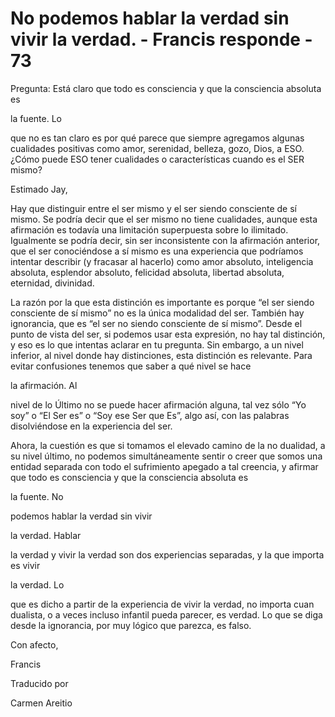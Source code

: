 # No podemos hablar la verdad sin vivir la verdad. - Francis responde - 73

Pregunta: Está claro que todo es consciencia y que la consciencia absoluta es 

la fuente. Lo

que no es tan claro es por qué parece que siempre agregamos algunas cualidades positivas como amor, serenidad, belleza, gozo, Dios, a ESO. ¿Cómo puede ESO tener cualidades o características cuando es el SER mismo?

Estimado Jay,

Hay que distinguir entre el ser mismo y el ser siendo consciente de sí mismo. Se podría decir que el ser mismo no tiene cualidades, aunque esta afirmación es todavía una limitación superpuesta sobre lo ilimitado. Igualmente se podría decir, sin ser inconsistente con la afirmación anterior, que el ser conociéndose a sí mismo es una experiencia que podríamos intentar describir (y fracasar al hacerlo) como amor absoluto, inteligencia absoluta, esplendor absoluto, felicidad absoluta, libertad absoluta, eternidad, divinidad.

La razón por la que esta distinción es importante es porque “el ser siendo consciente de sí mismo” no es la única modalidad del ser. También hay ignorancia, que es “el ser no siendo consciente de sí mismo”. Desde el punto de vista del ser, si podemos usar esta expresión, no hay tal distinción, y eso es lo que intentas aclarar en tu pregunta. Sin embargo, a un nivel inferior, al nivel donde hay distinciones, esta distinción es relevante. Para evitar confusiones tenemos que saber a qué nivel se hace 

la afirmación. Al

nivel de lo Último no se puede hacer afirmación alguna, tal vez sólo “Yo soy” o “El Ser es” o “Soy ese Ser que Es”, algo así, con las palabras disolviéndose en la experiencia del ser.

Ahora, la cuestión es que si tomamos el elevado camino de la no dualidad, a su nivel último, no podemos simultáneamente sentir o creer que somos una entidad separada con todo el sufrimiento apegado a tal creencia, y afirmar que todo es consciencia y que la consciencia absoluta es 

la fuente. No

podemos hablar la verdad sin vivir 

la verdad. Hablar

la verdad y vivir la verdad son dos experiencias separadas, y la que importa es vivir 

la verdad. Lo

que es dicho a partir de la experiencia de vivir la verdad, no importa cuan dualista, o a veces incluso infantil pueda parecer, es verdad. Lo que se diga desde la ignorancia, por muy lógico que parezca, es falso.

Con afecto, 

Francis

Traducido por 

Carmen Areitio

